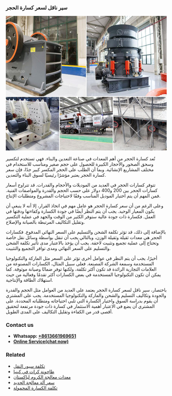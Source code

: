 <h3>سير ناقل لسعر كسارة الحجر</h3><img src='1701852302.jpg' alt=''><p>تُعد كسارة الحجر من أهم المعدات في صناعة التعدين والبناء. فهي تستخدم لتكسير وسحق الصخور والأحجار الكبيرة للحصول على حجم صغير ومناسب للاستخدام في مختلف المشاريع الإنشائية. وبما أن الطلب على الحجر المكسر كبير جدًا، فإن سعر كسارة الحجر يعتبر مؤشرًا رئيسيًا لسوق البناء والتعدين.</p><p>تتوفر كسارات الحجر في العديد من الموديلات والأحجام والقدرات. قد تتراوح أسعار كسارات الحجر بين 200 و400 دولار على حسب الحجم والقدرة والمواصفات الفنية. فمن المهم أن يتم اختيار الموديل المناسب وفقًا لاحتياجات المشروع ومتطلبات الإنتاج.</p><p>وعلى الرغم من أن سعر كسارة الحجر هو عامل مهم في اتخاذ القرار، إلا أنه لا ينبغي أن يكون المعيار الوحيد. يجب أن يتم النظر أيضًا في جودة الكسارة وكفاءتها ودقتها في العمل. فكسارة ذات جودة عالية ستوفر الكثير من الوقت والجهد في عملية التكسير وتقليل التكاليف المرتبطة بالصيانة والإصلاح.</p><p>بالإضافة إلى ذلك، قد تؤثر تكلفة الشحن والتسليم على السعر النهائي المدفوع. فكسارات الحجر هي معدات ثقيلة وثقيلة الوزن، وبالتالي يجب أن تنقل بواسطة وسائل نقل خاصة وتحتاج إلى عملية تجميع وتثبيت لاحقة. يجب أن يؤخذ بالاعتبار مدى تأثير تكلفة الشحن والتسليم على السعر النهائي ومدى توافر التجميع والتثبيت.</p><p>أخيرًا، يجب أن يتم النظر في عوامل أخرى تؤثر على السعر مثل الماركة والتكنولوجيا المستخدمة وسمعة الشركة المصنعة. فعلى سبيل المثال، الكسارات المصنوعة من العلامات التجارية الرائدة قد تكون أكثر تكلفة، ولكنها توفر ضمانًا وصيانة موثوقة. كما يمكن أن تكون التكنولوجيا المستخدمة في بعض الكسارات أكثر تقدمًا وفعالية من حيث استهلاك الطاقة والإنتاجية.</p><p>باختصار، سير ناقل لسعر كسارة الحجر يعتمد على العديد من العوامل مثل الحجم والقدرة والجودة وتكاليف التسليم والشحن والماركة والتكنولوجيا المستخدمة. يجب على المشتري أن يقوم بدراسة السوق واختيار الكسارة التي تلبي احتياجاته ومتطلباته المحددة. على المشتري أن يضع في الاعتبار أهمية الاستثمار في كسارة ذات جودة مرتفعة لتحقيق أقصى قدر من الكفاءة وتقليل التكاليف على المدى الطويل.</p><h3>Contact us</h3><ul><li><strong>Whatsapp:&nbsp;<a href="https://wa.me/8613661969651">+8613661969651</a></strong></li><li><a href="https://swt.shibang-china.com/?git&amp;zhl&amp;سير ناقل لسعر كسارة الحجر"><strong>Online Service(chat now)</strong></a></li></ul><h3>Related</h3><ul><li><a href='تكلفة سيور النقل.md'>تكلفة سيور النقل</a></li><li><a href='طاحونة كرات في كينيا.md'>طاحونة كرات في كينيا</a></li><li><a href='معدات معالجة الكروم لباكستان.md'>معدات معالجة الكروم لباكستان</a></li><li><a href='سعر آلة معالجة الحديد.md'>سعر آلة معالجة الحديد</a></li><li><a href='تكلفة الكسارة المحمولة.md'>تكلفة الكسارة المحمولة</a></li></ul>